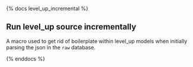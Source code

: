{% docs level_up_incremental %}

## Run level_up source incrementally

A macro used to get rid of boilerplate within level_up models when initially parsing the json in the `raw` database.

{% enddocs %}
